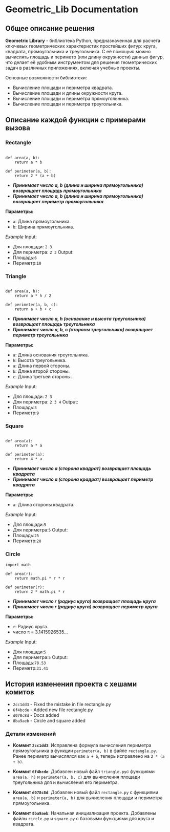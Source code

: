 # Geometric_Lib Documentation

## **Общее описание решения**

**Geometric Library** -  библиотека Python, предназначенная для расчета ключевых геометрических характеристик простейших фигур: круга, квадрата, прямоугольника и треугольника. С её помощью можно вычислять площадь и периметр (или длину окружности) данных фигур, что делает её удобным инструментом для решения геометрических задач в различных приложениях, включая учебные проекты.

Основные возможности библиотеки:

- Вычисление площади и периметра квадрата.
- Вычисление площади и длины окружности круга.
- Вычисление площади и периметра прямоугольника.
- Вычисление площади и периметра треугольника.


## **Описание каждой функции с примерами вызова**

### **Rectangle**
```

def area(a, b):
    return a * b

def perimeter(a, b):
    return 2 * (a + b)

```

- **_Принимает число a, b (длина и ширина прямоугольника) возвращает площадь прямоугольника_**
- **_Принимает число a, b (длина и ширина прямоугольника) возвращает периметр прямоугольника_**

**Параметры:**

- `a`: Длина прямоугольника.
- `b`: Ширина прямоугольника.

_Example_
Input:
- Для площади: `2 3` 
- Для периметра: `2 3`
Output:
- Площадь:`6`
- Периметр:`10`

### **Triangle**
```

def area(a, h):
    return a * h / 2

def perimeter(a, b, c):
    return a + b + c

```

- **_Принимает число а, h (основание и высота треугольника) возвращает площадь треугольника_**
- **_Принимает число a, b, c (стороны треугольника) возвращает периметр треугольника_**

**Параметры:**

- `a`: Длина основания треугольника.
- `h`: Высота треугольника.
- `a`: Длина первой стороны.
- `b`: Длина второй стороны.
- `c`: Длина третьей стороны.

_Example_
Input: 
- Для площади: `2 3` 
- Для периметра: `2 3 4`
Output:
- Площадь:`3`
- Периметр:`9`

### **Square**
```

def area(a):
    return a * a

def perimeter(a):
    return 4 * a

```

- **_Принимает число а (сторона квадрат) возвращает площадь квадрата_**
- **_Принимает число а (сторона крадрат) возвращает периметр квадрата_**

**Параметры:**
- `a`: Длина стороны квадрата.

_Example_
Input:
- Для площади:`5` 
- Для периметра:`5`
Output: 
- Площадь:`25`
- Периметр:`20`

### **Circle**
```
import math

def area(r):
    return math.pi * r * r

def perimeter(r):
    return 2 * math.pi * r

```

- **_Принимает число r (радиус круга) возвращает площадь круга_**
- **_Принимает число r (радиус круга) возвращает периметр круга_**

**Параметры:**

- `r`: Радиус круга.
- число `π` = 3.1415926535...

_Example_
Input:
- Для площади:`5` 
- Для периметра:`5`
Output:
- Площадь:`78.53`
- Периметр:`31.41`

## История изменения проекта с хешами комитов

- `2cc1dd3` - Fixed the mistake in file rectangle.py
- `6f4bcde` - Added new file rectangle.py
- `d078c8d` - Docs added
- `8ba9aeb` - Circle and square added

### Детали изменений

- **Коммит `2cc1dd3`**: Исправлена формула вычисления периметра прямоугольника в функции `perimeter(a, b)` в файле `rectangle.py`. Ранее периметр вычислялся как `a + b`, теперь исправлено на `2 * (a + b)`.

- **Коммит `6f4bcde`**: Добавлен новый файл `triangle.py`с функциями `area(a, h)` и `perimeter(a, b, c)` для вычисления площади треугольника для и вычисления его периметра.

- **Коммит `d078c8d`**: Добавлен новый файл `rectangle.py` с функциями `area(a, b)` и `perimeter(a, b)` для вычисления площади и периметра прямоугольника.

- **Коммит `8ba9aeb`**: Начальная инициализация проекта. Добавлены файлы `circle.py` и `square.py` с базовыми функциями для круга и квадрата.